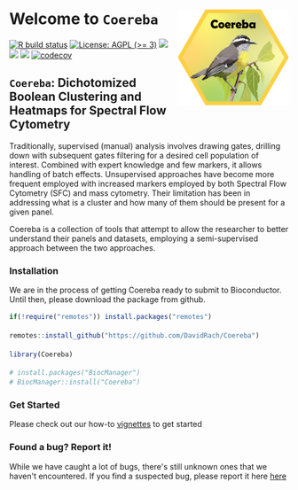# Welcome to `Coereba` <img src="inst/hex/hex.png" width="200" align="right"/>

<!-- To modify Package/Title/Description/Authors fields, edit the DESCRIPTION file -->
<!-- badges: start -->

[![R build
status](https://github.com/DavidRach/Coereba/workflows/rworkflows/badge.svg)](https://github.com/DavidRach/Coereba/actions)
[![License: AGPL (\>=
3)](https://img.shields.io/badge/license-AGPL%20(%3E=%203)-blue.svg)](https://cran.r-project.org/web/licenses/AGPL%20(%3E=%203))
[![](https://img.shields.io/badge/devel%20version-0.1.0-black.svg)](https://github.com/DavidRach/Coereba)
[![](https://img.shields.io/github/languages/code-size/DavidRach/Coereba.svg)](https://github.com/DavidRach/Coereba)
[![](https://img.shields.io/github/last-commit/DavidRach/Coereba.svg)](https://github.com/DavidRach/Coereba/commits/master)
[![codecov](https://codecov.io/gh/DavidRach/Coereba/graph/badge.svg?token=1SRXI13GOE)](https://codecov.io/gh/DavidRach/Coereba)
<br> <!-- badges: end -->

## `Coereba`: Dichotomized Boolean Clustering and Heatmaps for Spectral Flow Cytometry

Traditionally, supervised (manual) analysis involves drawing gates, drilling down with subsequent gates filtering for a desired cell
population of interest. Combined with expert knowledge and few markers, it allows handling of batch effects. Unsupervised approaches 
have become more frequent employed with increased markers employed by both Spectral Flow Cytometry (SFC) and mass cytometry. Their limitation
has been in addressing what is a cluster and how many of them should be present for a given panel. 

Coereba is a collection of tools that attempt to allow the researcher to better understand their panels and datasets,
employing a semi-supervised approach between the two approaches. 

### Installation

We are in the process of getting Coereba ready to submit to Bioconductor. Until then, please download the package from github. 

``` r
if(!require("remotes")) install.packages("remotes")

remotes::install_github("https://github.com/DavidRach/Coereba")

library(Coereba)

# install.packages("BiocManager")
# BiocManager::install("Coereba")
```

### Get Started

Please check out our how-to [vignettes](https://davidrach.github.io/Coereba/articles/Coereba)
to get started


### Found a bug? Report it!

While we have caught a lot of bugs, there's still unknown ones that we haven't encountered. If you find a suspected bug, please report it here [here](https://github.com/DavidRach/Coereba/issues)



